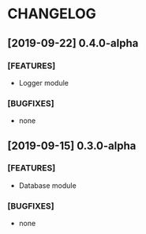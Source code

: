 # CHANGELOG
## [2019-09-22] 0.4.0-alpha
### [FEATURES]
- Logger module
### [BUGFIXES]
- none
## [2019-09-15] 0.3.0-alpha
### [FEATURES]
- Database module
### [BUGFIXES]
- none

